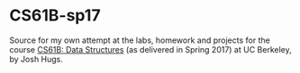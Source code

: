 # CS61B-sp17

Source for my own attempt at the labs, homework and projects for the course [CS61B: Data Structures](http://datastructur.es/sp17/) (as delivered in Spring 2017) at UC Berkeley, by Josh Hugs.
